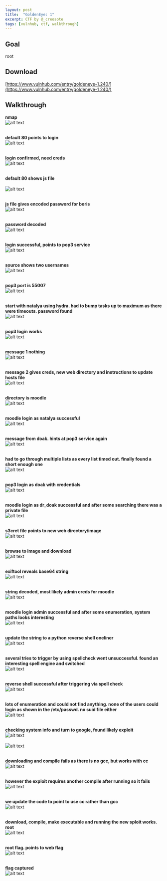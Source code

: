 ```yaml
---
layout: post
title:  "GoldenEye: 1"
excerpt: CTF by @_creosote
tags: [vulnhub, ctf, walkthrough]
---
```


## Goal #
root

## Download #
[https://www.vulnhub.com/entry/goldeneye-1,240/](https://www.vulnhub.com/entry/goldeneye-1,240/)

## Walkthrough #

**nmap**
<br>![alt text](../vulnhub/GoldenEye_1/nmap.png)
<br><br>

**default 80 points to login**
<br>![alt text](../vulnhub/GoldenEye_1/default80.png)
<br><br>

**login confirmed, need creds**
<br>![alt text](../vulnhub/GoldenEye_1/login.png)
<br><br>

**default 80 shows js file**<br>
<br>![alt text](../vulnhub/GoldenEye_1/default80-source.png)
<br><br>

**js file gives encoded password for boris**
<br>![alt text](../vulnhub/GoldenEye_1/terminal.png)
<br><br>

**password decoded**
<br>![alt text](../vulnhub/GoldenEye_1/decode.png)
<br><br>

**login successful, points to pop3 service**
<br>![alt text](../vulnhub/GoldenEye_1/sevhome.png)
<br><br>

**source shows two usernames**
<br>![alt text](../vulnhub/GoldenEye_1/sev-home-source.png)
<br><br>

**pop3 port is 55007**
<br>![alt text](../vulnhub/GoldenEye_1/pop3-port.png)
<br><br>

**start with natalya using hydra. had to bump tasks up to maximum as there were timeouts. password found**
<br>![alt text](../vulnhub/GoldenEye_1/hydra-natalya.png)
<br><br>

**pop3 login works**
<br>![alt text](../vulnhub/GoldenEye_1/pop3-natalya-login.png)
<br><br>

**message 1 nothing**
<br>![alt text](../vulnhub/GoldenEye_1/pop3-natalya-msg1.png)
<br><br>

**message 2 gives creds, new web directory and instructions to update hosts file**
<br>![alt text](../vulnhub/GoldenEye_1/pop3-natalya-msg2.png)
<br><br>

**directory is moodle**
<br>![alt text](../vulnhub/GoldenEye_1/default-moodle.png)
<br><br>

**moodle login as natalya successful**
<br>![alt text](../vulnhub/GoldenEye_1/moodle-natalya-login.png)
<br><br>

**message from doak. hints at pop3 service again**
<br>![alt text](../vulnhub/GoldenEye_1/doak-msg.png)
<br><br>

**had to go through multiple lists as every list timed out. finally found a short enough one**
<br>![alt text](../vulnhub/GoldenEye_1/hydra-doak.png)
<br><br>

**pop3 login as doak with credentials**
<br>![alt text](../vulnhub/GoldenEye_1/pop3-doak.png)
<br><br>

**moodle login as dr_doak successful and after some searching there was a private file**
<br>![alt text](../vulnhub/GoldenEye_1/moodle-doak.png)
<br><br>

**s3cret file points to new web directory/image**
<br>![alt text](../vulnhub/GoldenEye_1/s3cret.png)
<br><br>

**browse to image and download**
<br>![alt text](../vulnhub/GoldenEye_1/007.png)
<br><br>

**exiftool reveals base64 string**
<br>![alt text](../vulnhub/GoldenEye_1/exiftool.png)
<br><br>

**string decoded, most likely admin creds for moodle**
<br>![alt text](../vulnhub/GoldenEye_1/base64.png)
<br><br>

**moodle login admin successful and after some enumeration, system paths looks interesting**
<br>![alt text](../vulnhub/GoldenEye_1/systempaths.png)
<br><br>

**update the string to a python reverse shell oneliner**
<br>![alt text](../vulnhub/GoldenEye_1/python-reverse.png)
<br><br>

**several tries to trigger by using spellcheck went unsuccessful. found an interesting spell engine and switched**
<br>![alt text](../vulnhub/GoldenEye_1/pshell.png)
<br><br>

**reverse shell successful after triggering via spell check**
<br>![alt text](../vulnhub/GoldenEye_1/reverse_shell.png)
<br><br>

**lots of enumeration and could not find anything. none of the users could login as shown in the /etc/passwd.  no suid file either**
<br>![alt text](../vulnhub/GoldenEye_1/etcpass.png)
<br><br>

**checking system info and turn to google, found likely exploit**
<br>![alt text](../vulnhub/GoldenEye_1/sysinfo.png)<br>
<br>![alt text](../vulnhub/GoldenEye_1/37292.png)
<br><br>

**downloading and compile fails as there is no gcc, but works with cc**
<br>![alt text](../vulnhub/GoldenEye_1/compile1.png)
<br><br>

**however the exploit requires another compile after running so it fails**
<br>![alt text](../vulnhub/GoldenEye_1/compile2.png)
<br><br>

**we update the code to point to use cc rather than gcc**
<br>![alt text](../vulnhub/GoldenEye_1/ccupdate.png)
<br><br>

**download, compile, make executable and running the new sploit works. root**
<br>![alt text](../vulnhub/GoldenEye_1/root.png)
<br><br>

**root flag. points to web flag**
<br>![alt text](../vulnhub/GoldenEye_1/root_flag.png)
<br><br>

**flag captured**
<br>![alt text](../vulnhub/GoldenEye_1/flagcaptured.png)
<br><br>